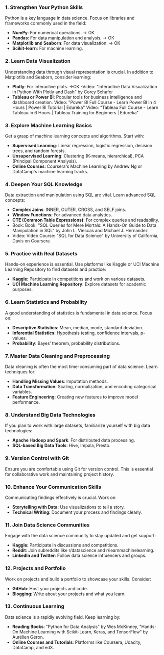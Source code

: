 ### 1. **Strengthen Your Python Skills**
Python is a key language in data science. Focus on libraries and frameworks commonly used in the field:
- **NumPy**: For numerical operations. -> OK
- **Pandas**: For data manipulation and analysis. -> OK
- **Matplotlib and Seaborn**: For data visualization. -> OK
- **Scikit-learn**: For machine learning.

### 2. **Learn Data Visualization**
Understanding data through visual representation is crucial. In addition to Matplotlib and Seaborn, consider learning:
- **Plotly**: For interactive plots. ->OK
-Video: "Interactive Data Visualization in Python With Plotly and Dash" by Corey Schafer
- **Tableau or Power BI**: Popular tools for business intelligence and dashboard creation.
Video: "Power BI Full Course - Learn Power BI in 4 Hours | Power BI Tutorial | Edureka"
Video: "Tableau Full Course - Learn Tableau in 6 Hours | Tableau Training for Beginners | Edureka"


### 3. **Explore Machine Learning Basics**
Get a grasp of machine learning concepts and algorithms. Start with:
- **Supervised Learning**: Linear regression, logistic regression, decision trees, and random forests.
- **Unsupervised Learning**: Clustering (K-means, hierarchical), PCA (Principal Component Analysis).
- **Online Courses**: Coursera's Machine Learning by Andrew Ng or DataCamp's machine learning tracks.

### 4. **Deepen Your SQL Knowledge**
Data extraction and manipulation using SQL are vital. Learn advanced SQL concepts:
- **Complex Joins**: INNER, OUTER, CROSS, and SELF joins.
- **Window Functions**: For advanced data analytics.
- **CTE (Common Table Expressions)**: For complex queries and readability.
- Book: Book: "SQL Queries for Mere Mortals: A Hands-On Guide to Data Manipulation in SQL" by John L. Viescas and Michael J. Hernandez
- Video: Video Course: "SQL for Data Science" by University of California, Davis on Coursera

### 5. **Practice with Real Datasets**
Hands-on experience is essential. Use platforms like Kaggle or UCI Machine Learning Repository to find datasets and practice:
- **Kaggle**: Participate in competitions and work on various datasets.
- **UCI Machine Learning Repository**: Explore datasets for academic purposes.

### 6. **Learn Statistics and Probability**
A good understanding of statistics is fundamental in data science. Focus on:
- **Descriptive Statistics**: Mean, median, mode, standard deviation.
- **Inferential Statistics**: Hypothesis testing, confidence intervals, p-values.
- **Probability**: Bayes’ theorem, probability distributions.

### 7. **Master Data Cleaning and Preprocessing**
Data cleaning is often the most time-consuming part of data science. Learn techniques for:
- **Handling Missing Values**: Imputation methods.
- **Data Transformation**: Scaling, normalization, and encoding categorical variables.
- **Feature Engineering**: Creating new features to improve model performance.

### 8. **Understand Big Data Technologies**
If you plan to work with large datasets, familiarize yourself with big data technologies:
- **Apache Hadoop and Spark**: For distributed data processing.
- **SQL-based Big Data Tools**: Hive, Impala, Presto.

### 9. **Version Control with Git**
Ensure you are comfortable using Git for version control. This is essential for collaborative work and maintaining project history.

### 10. **Enhance Your Communication Skills**
Communicating findings effectively is crucial. Work on:
- **Storytelling with Data**: Use visualizations to tell a story.
- **Technical Writing**: Document your process and findings clearly.

### 11. **Join Data Science Communities**
Engage with the data science community to stay updated and get support:
- **Kaggle**: Participate in discussions and competitions.
- **Reddit**: Join subreddits like r/datascience and r/learnmachinelearning.
- **LinkedIn and Twitter**: Follow data science influencers and groups.

### 12. **Projects and Portfolio**
Work on projects and build a portfolio to showcase your skills. Consider:
- **GitHub**: Host your projects and code.
- **Blogging**: Write about your projects and what you learn.

### 13. **Continuous Learning**
Data science is a rapidly evolving field. Keep learning by:
- **Reading Books**: "Python for Data Analysis" by Wes McKinney, "Hands-On Machine Learning with Scikit-Learn, Keras, and TensorFlow" by Aurélien Géron.
- **Online Courses and Tutorials**: Platforms like Coursera, Udacity, DataCamp, and edX.

